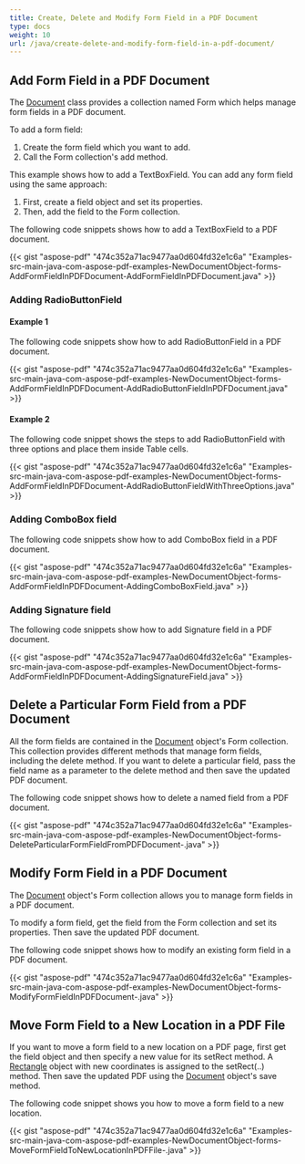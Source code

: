 ```yaml
---
title: Create, Delete and Modify Form Field in a PDF Document
type: docs
weight: 10
url: /java/create-delete-and-modify-form-field-in-a-pdf-document/
---
```


## **Add Form Field in a PDF Document**
The [Document](https://apireference.aspose.com/java/pdf/com.aspose.pdf/Document) class provides a collection named Form which helps manage form fields in a PDF document.

To add a form field:

1. Create the form field which you want to add.
1. Call the Form collection's add method.

This example shows how to add a TextBoxField. You can add any form field using the same approach:

1. First, create a field object and set its properties.
1. Then, add the field to the Form collection.

The following code snippets shows how to add a TextBoxField to a PDF document.



{{< gist "aspose-pdf" "474c352a71ac9477aa0d604fd32e1c6a" "Examples-src-main-java-com-aspose-pdf-examples-NewDocumentObject-forms-AddFormFieldInPDFDocument-AddFormFieldInPDFDocument.java" >}}
### **Adding RadioButtonField**
#### **Example 1**
The following code snippets show how to add RadioButtonField in a PDF document.

{{< gist "aspose-pdf" "474c352a71ac9477aa0d604fd32e1c6a" "Examples-src-main-java-com-aspose-pdf-examples-NewDocumentObject-forms-AddFormFieldInPDFDocument-AddRadioButtonFieldInPDFDocument.java" >}}
#### **Example 2**
The following code snippet shows the steps to add RadioButtonField with three options and place them inside Table cells.

{{< gist "aspose-pdf" "474c352a71ac9477aa0d604fd32e1c6a" "Examples-src-main-java-com-aspose-pdf-examples-NewDocumentObject-forms-AddFormFieldInPDFDocument-AddRadioButtonFieldWithThreeOptions.java" >}}
### **Adding ComboBox field**
The following code snippets show how to add ComboBox field in a PDF document.

{{< gist "aspose-pdf" "474c352a71ac9477aa0d604fd32e1c6a" "Examples-src-main-java-com-aspose-pdf-examples-NewDocumentObject-forms-AddFormFieldInPDFDocument-AddingComboBoxField.java" >}}
### **Adding Signature field**
The following code snippets show how to add Signature field in a PDF document.

{{< gist "aspose-pdf" "474c352a71ac9477aa0d604fd32e1c6a" "Examples-src-main-java-com-aspose-pdf-examples-NewDocumentObject-forms-AddFormFieldInPDFDocument-AddingSignatureField.java" >}}
## **Delete a Particular Form Field from a PDF Document**
All the form fields are contained in the [Document](https://apireference.aspose.com/java/pdf/com.aspose.pdf/Document) object's Form collection. This collection provides different methods that manage form fields, including the delete method. If you want to delete a particular field, pass the field name as a parameter to the delete method and then save the updated PDF document.

The following code snippet shows how to delete a named field from a PDF document.

{{< gist "aspose-pdf" "474c352a71ac9477aa0d604fd32e1c6a" "Examples-src-main-java-com-aspose-pdf-examples-NewDocumentObject-forms-DeleteParticularFormFieldFromPDFDocument-.java" >}}
## **Modify Form Field in a PDF Document**
The [Document](https://apireference.aspose.com/java/pdf/com.aspose.pdf/Document) object's Form collection allows you to manage form fields in a PDF document.

To modify a form field, get the field from the Form collection and set its properties. Then save the updated PDF document.

The following code snippet shows how to modify an existing form field in a PDF document.

{{< gist "aspose-pdf" "474c352a71ac9477aa0d604fd32e1c6a" "Examples-src-main-java-com-aspose-pdf-examples-NewDocumentObject-forms-ModifyFormFieldInPDFDocument-.java" >}}
## **Move Form Field to a New Location in a PDF File**
If you want to move a form field to a new location on a PDF page, first get the field object and then specify a new value for its setRect method. A [Rectangle](https://apireference.aspose.com/java/pdf/com.aspose.pdf/Rectangle) object with new coordinates is assigned to the setRect(..) method. Then save the updated PDF using the [Document](https://apireference.aspose.com/java/pdf/com.aspose.pdf/Document) object's save method.

The following code snippet shows you how to move a form field to a new location.

{{< gist "aspose-pdf" "474c352a71ac9477aa0d604fd32e1c6a" "Examples-src-main-java-com-aspose-pdf-examples-NewDocumentObject-forms-MoveFormFieldToNewLocationInPDFFile-.java" >}}
